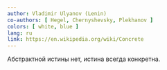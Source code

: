 ```yaml
---
author: Vladimir Ulyanov (Lenin)
co-authors: [ Hegel, Chernyshevsky, Plekhanov ]
colors: [ white, blue ]
lang: ru
link: https://en.wikipedia.org/wiki/Concrete
---
```

Абстрактной истины нет,
истина всегда конкретна.
